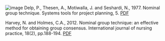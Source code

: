 
![image](https://gyazo.com/71f454fe357c5bc64675ef471cbf1789/thumb/1000)
Delp, P., Thesen, A., Motiwalla, J. and Seshardi, N., 1977. Nominal group technique. Systems tools for project planning, 5.
[PDF](http://www.aucd.org/docs/urc/Leadership_Institute/Subsequent%20Leadership%20Institute%20Materials/Nominal%20Group%20Technique.pdf)


Harvey, N. and Holmes, C.A., 2012. Nominal group technique: an effective method for obtaining group consensus. International journal of nursing practice, 18(2), pp.188-194. [PDF](https://researchonline.jcu.edu.au/22604/4/JCU_22604_Harvey_and_Holmes_2012_accepted.pdf)
